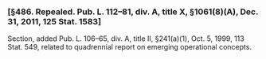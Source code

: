 ### [§486. Repealed. Pub. L. 112–81, div. A, title X, §1061(8)(A), Dec. 31, 2011, 125 Stat. 1583] ###

Section, added Pub. L. 106–65, div. A, title II, §241(a)(1), Oct. 5, 1999, 113 Stat. 549, related to quadrennial report on emerging operational concepts.